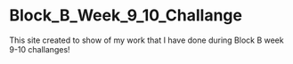 # Block_B_Week_9_10_Challange
This site created to show of my work that I have done during Block B week 9-10 challanges! 
